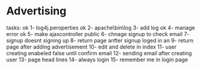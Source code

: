 # Advertising
tasks:
ok	1- log4j.peroperties
ok	2- apache\bin\log
3- add log
ok	4- manage error
ok	5- make ajaxcontroller public
6- chnage signup to check email
7- signup doesnt signing up
8- return page anfter signup loged in an
9- return page after adding advertisement
10- edit and delete in index
11- user creating enabeled false until confirm email
12- sending email after creating user
13- page head lines
14- always login
15- remember me in login page










